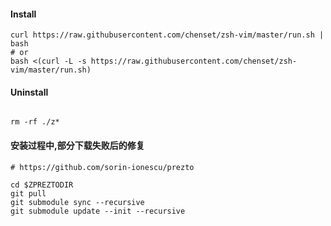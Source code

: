#### Install

```
curl https://raw.githubusercontent.com/chenset/zsh-vim/master/run.sh | bash
# or
bash <(curl -L -s https://raw.githubusercontent.com/chenset/zsh-vim/master/run.sh)
```

#### Uninstall

```

rm -rf ./z*

```

#### 安装过程中,部分下载失败后的修复

```
# https://github.com/sorin-ionescu/prezto

cd $ZPREZTODIR
git pull
git submodule sync --recursive
git submodule update --init --recursive
```
